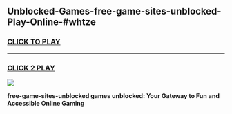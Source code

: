
## Unblocked-Games-free-game-sites-unblocked-Play-Online-#whtze
<h3>
<a href="https://premium.freeplayer.one?title=free-game-sites-unblocked&ref=27F">CLICK TO PLAY</a></h3>
<hr>

<h3>
<a href="https://premium.freeplayer.one?title=free-game-sites-unblocked&ref=27F">CLICK 2 PLAY</a>
  
</h3>

<a href="https://premium.freeplayer.one?title=free-game-sites-unblocked&ref=27F"><img src="https://clearcache.store/games.png"></a>


**free-game-sites-unblocked games unblocked: Your Gateway to Fun and Accessible Online Gaming**

